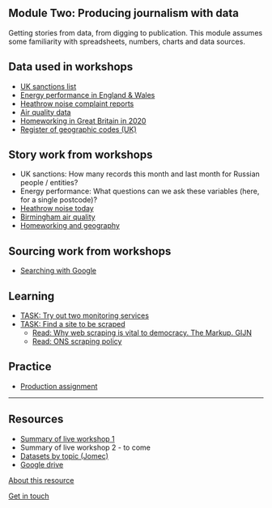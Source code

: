 ## Module Two: Producing journalism with data

Getting stories from data, from digging to publication. This module assumes some familiarity with spreadsheets, numbers, charts and data sources.

## Data used in workshops
- [UK sanctions list](https://www.gov.uk/government/publications/the-uk-sanctions-list)
- [Energy performance in England & Wales](https://epc.opendatacommunities.org/domestic/search)
- [Heathrow noise complaint reports](https://www.heathrow.com/company/local-community/noise/noise-reports-and-statistics/reports)
- [Air quality data](https://uk-air.defra.gov.uk/data/data_selector_service)
- [Homeworking in Great Britain in 2020](https://www.ons.gov.uk/employmentandlabourmarket/peopleinwork/labourproductivity/adhocs/13196homeworkingintheukbrokendownbyunitaryandlocalauthoritydistricts2020)
- [Register of geographic codes (UK)](https://geoportal.statistics.gov.uk/datasets/ons::register-of-geographic-codes-december-2021-for-the-united-kingdom/about)
<!-- [Gender pay gap data by company](https://gender-pay-gap.service.gov.uk/viewing/download)
[Overseas companies that own property in England & Wales](https://use-land-property-data.service.gov.uk/datasets/ocod)
[Dentistry data](https://docs.google.com/spreadsheets/d/1V6B1FnZdeMZQZQ-oFhh2l_lbTnbAlBufCidPS5hBEvc/edit#gid=0) -->

## Story work from workshops
- UK sanctions: How many records this month and last month for Russian people / entities?
- Energy performance: What questions can we ask these variables (here, for a single postcode)?
- [Heathrow noise today](https://aodhanlutetiae.github.io/dj_prod/heathrow)
- [Birmingham air quality](https://aodhanlutetiae.github.io/dj_prod/air)
- [Homeworking and geography](https://aodhanlutetiae.github.io/dj_prod/uk_geo_home)
<!-- Gender pay gap: Who are the companies with high / low gaps in your area?
Overseas companies that own property: Find top 10 countries (pivot table); filter pivot for your area
[Dentistry NHS](https://github.com/BBC-Data-Unit/NHS_dentists) -->

## Sourcing work from workshops
- [Searching with Google](https://aodhanlutetiae.github.io/dj_prod/search)
<!-- [Searching registers for data](https://aodhanlutetiae.github.io/dj_prod/digging) -->

## Learning

- [TASK: Try out two monitoring services](https://aodhanlutetiae.github.io/dj_prod/monitoring)
- [TASK: Find a site to be scraped](https://forms.gle/8sDZY6YhumAuVQgCA)
  - [Read: Why web scraping is vital to democracy. The Markup. GIJN](https://gijn.org/2020/12/17/why-web-scraping-is-vital-to-democracy/)
  - [Read: ONS scraping policy](https://www.ons.gov.uk/aboutus/transparencyandgovernance/datastrategy/datapolicies/webscrapingpolicy)
<!-- [TASK: Finish homeworking map](https://www.youtube.com/watch?v=zG34qg_UlQg) | [Finished map](https://www.datawrapper.de/_/x2xwV/)
[TASK: Review Paul Bradshaw's post on empathy(https://onlinejournalismblog.com/2020/02/19/empathy-investigative-journalism-story-ideas/)
AND [Plot the elements in your story as a network](https://kumu.io/)
-->


## Practice

- [Production assignment](https://aodhanlutetiae.github.io/dj_prod/assign)

---
## Resources

- [Summary of live workshop 1](workshop_one_summary.pdf)
- Summary of live workshop 2 - to come
- [Datasets by topic (Jomec)](https://aodhanlutetiae.github.io/j_book/intro.html)
- [Google drive](https://bit.ly/app_data_jomec)

[About this resource](https://aodhanlutetiae.github.io/dj_prod/about)

[Get in touch](mailto:odonnella4@cardiff.ac.uk)
